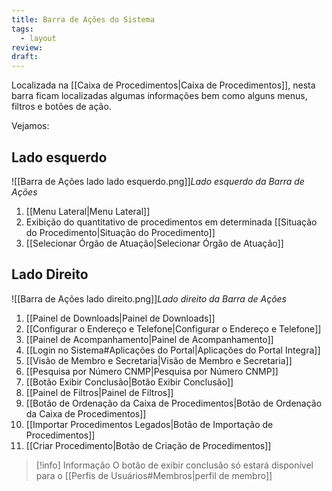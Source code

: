 ```yaml
---
title: Barra de Ações do Sistema
tags:
  - layout
review: 
draft:
---
```


Localizada na [[Caixa de Procedimentos|Caixa de Procedimentos]], nesta barra ficam localizadas algumas informações bem como alguns menus, filtros e botões de ação. 

Vejamos:
## Lado esquerdo

![[Barra de Ações lado  lado esquerdo.png]]*Lado esquerdo da Barra de Ações*
1. [[Menu Lateral|Menu Lateral]]
2. Exibição do quantitativo de procedimentos em determinada [[Situação do Procedimento|Situação do Procedimento]]
3. [[Selecionar Órgão de Atuação|Selecionar Órgão de Atuação]]

## Lado Direito

![[Barra de Ações lado direito.png]]*Lado direito da Barra de Ações*
1. [[Painel de Downloads|Painel de Downloads]]
2. [[Configurar o Endereço e Telefone|Configurar o Endereço e Telefone]]
3. [[Painel de Acompanhamento|Painel de Acompanhamento]]
4. [[Login no Sistema#Aplicações do Portal|Aplicações do Portal Integra]]
5. [[Visão de Membro e Secretaria|Visão de Membro e Secretaria]]
6. [[Pesquisa por Número CNMP|Pesquisa por Número CNMP]]
7. [[Botão Exibir Conclusão|Botão Exibir Conclusão]]
8. [[Painel de Filtros|Painel de Filtros]]
9. [[Botão de Ordenação da Caixa de Procedimentos|Botão de Ordenação da Caixa de Procedimentos]]
10. [[Importar Procedimentos Legados|Botão de Importação de Procedimentos]]
11. [[Criar Procedimento|Botão de Criação de Procedimentos]]

> [!info] Informação
> O botão de exibir conclusão só estará disponível para o [[Perfis de Usuários#Membros|perfil de membro]]

